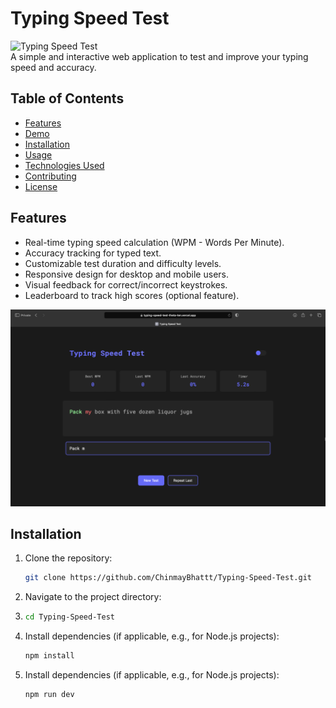 # Typing Speed Test

![Typing Speed Test](https://img.shields.io/badge/version-1.0.0-blue.svg)  
A simple and interactive web application to test and improve your typing speed and accuracy.

## Table of Contents
- [Features](#features)
- [Demo](#demo)
- [Installation](#installation)
- [Usage](#usage)
- [Technologies Used](#technologies-used)
- [Contributing](#contributing)
- [License](#license)

## Features
- Real-time typing speed calculation (WPM - Words Per Minute).
- Accuracy tracking for typed text.
- Customizable test duration and difficulty levels.
- Responsive design for desktop and mobile users.
- Visual feedback for correct/incorrect keystrokes.
- Leaderboard to track high scores (optional feature).

![](https://github.com/ChinmayBhattt/Typing-Speed-Test/blob/main/Assets/TST.jpg) 

## Installation
1. Clone the repository:
   ```bash
   git clone https://github.com/ChinmayBhattt/Typing-Speed-Test.git
2. Navigate to the project directory:
3. ```bash
   cd Typing-Speed-Test
4. Install dependencies (if applicable, e.g., for Node.js projects):
   ```bash
   npm install
4. Install dependencies (if applicable, e.g., for Node.js projects):
   ```bash
   npm run dev
